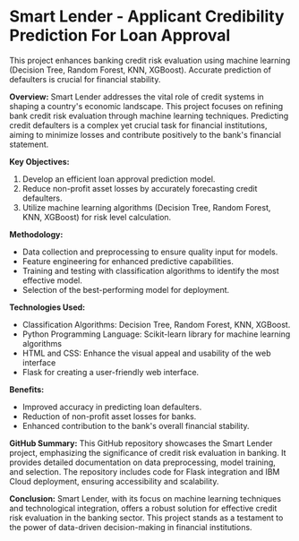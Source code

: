 # Smart Lender - Applicant Credibility Prediction For Loan Approval
  This project enhances banking credit risk evaluation using machine learning (Decision Tree, Random Forest, KNN, XGBoost). Accurate prediction of defaulters is crucial for financial stability. 

**Overview:**
Smart Lender addresses the vital role of credit systems in shaping a country's economic landscape. This project focuses on refining bank credit risk evaluation through machine learning techniques. Predicting credit defaulters is a complex yet crucial task for financial institutions, aiming to minimize losses and contribute positively to the bank's financial statement.

**Key Objectives:**
1. Develop an efficient loan approval prediction model.
2. Reduce non-profit asset losses by accurately forecasting credit defaulters.
3. Utilize machine learning algorithms (Decision Tree, Random Forest, KNN, XGBoost) for risk level calculation.

**Methodology:**
- Data collection and preprocessing to ensure quality input for models.
- Feature engineering for enhanced predictive capabilities.
- Training and testing with classification algorithms to identify the most effective model.
- Selection of the best-performing model for deployment.

**Technologies Used:**
- Classification Algorithms: Decision Tree, Random Forest, KNN, XGBoost.
- Python Programming Language: Scikit-learn library for machine learning algorithms
- HTML and CSS: Enhance the visual appeal and usability of the web interface
- Flask for creating a user-friendly web interface.

**Benefits:**
- Improved accuracy in predicting loan defaulters.
- Reduction of non-profit asset losses for banks.
- Enhanced contribution to the bank's overall financial stability.

**GitHub Summary:**
This GitHub repository showcases the Smart Lender project, emphasizing the significance of credit risk evaluation in banking. It provides detailed documentation on data preprocessing, model training, and selection. The repository includes code for Flask integration and IBM Cloud deployment, ensuring accessibility and scalability.

**Conclusion:**
Smart Lender, with its focus on machine learning techniques and technological integration, offers a robust solution for effective credit risk evaluation in the banking sector. This project stands as a testament to the power of data-driven decision-making in financial institutions. 
